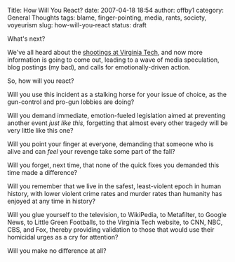 Title: How Will You React?
date: 2007-04-18 18:54
author: offby1
category: General Thoughts
tags: blame, finger-pointing, media, rants, society, voyeurism
slug: how-will-you-react
status: draft

What's next?

We've all heard about the [shootings at Virginia Tech]([http://en.wikipedia.org/wiki/Virginia_Tech_massacre](http://en.wikipedia.org/wiki/Virginia_Tech_massacre)), and now more information is going to come out, leading to a wave of media speculation, blog postings (my bad), and calls for emotionally-driven action.

So, how will you react?

Will you use this incident as a stalking horse for your issue of choice, as the gun-control and pro-gun lobbies are doing?

Will you demand immediate, emotion-fueled legislation aimed at preventing another event _just like this_, forgetting that almost every other tragedy will be very little like this one?

Will you point your finger at everyone, demanding that someone who is alive and can _feel_ your revenge take some part of the fall?

Will you forget, next time, that none of the quick fixes you demanded this time made a difference?

Will you remember that we live in the safest, least-violent epoch in human history, with lower violent crime rates and murder rates than humanity has enjoyed at any time in history?

Will you glue yourself to the television, to WikiPedia, to Metafilter, to Google News, to Little Green Footballs, to the Virginia Tech website, to CNN, NBC, CBS, and Fox, thereby providing validation to those that would use their homicidal urges as a cry for attention?

Will you make no difference at all?
